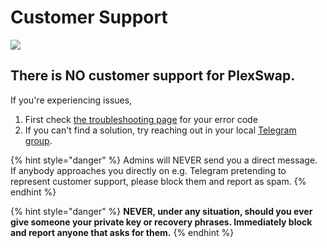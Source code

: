 # Customer Support

![](../.gitbook/assets/customer-support-header.png)

## There is NO customer support for PlexSwap.

If you're experiencing issues,

1. First check [the troubleshooting page](troubleshooting.md) for your error code
2. If you can't find a solution, try reaching out in your local [Telegram group](broken-reference).

{% hint style="danger" %}
Admins will NEVER send you a direct message. If anybody approaches you directly on e.g. Telegram pretending to represent customer support, please block them and report as spam.
{% endhint %}

{% hint style="danger" %}
**NEVER, under any situation, should you ever give someone your private key or recovery phrases. Immediately block and report anyone that asks for them.**
{% endhint %}
